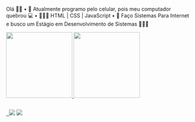 Olá 👋🏻
• 📱 Atualmente programo pelo celular, pois meu computador quebrou 💻
• 👩🏼‍💻 HTML | CSS | JavaScript
• 📖 Faço Sistemas Para Internet e busco um Estágio em Desenvolvimento de Sistemas 👩🏼‍💻

<div> 
   <a href="https://github.com/tamirisrbarbosa"> 
   <img height="180em" src="https://github-readme-stats.vercel.app/api?username=tamirisrbarbosa&show_icons=true&theme=moltack&include_all_commits=true&count_private=true"/> 
   <img height="180em" src="https://github-readme-stats.vercel.app/api/top-langs/?username=tamirisrbarbosa&layout=compact&langs_count=7&theme=moltack"/> 
 </div>
 
 ##
 
 <div>  
   <a href="https://www.linkedin.com/in/tamirisrodriguesbarbosa" target="_blank"><img src="https://img.shields.io/badge/-LinkedIn-%230077B5?style=for-the-badge&logo=linkedin&logoColor=white" target="_blank"></a>
     <a href = "mailto:irisrbarbosa.contato@gmail.com"><img src="https://img.shields.io/badge/-Gmail-%23333?style=for-the-badge&logo=gmail&logoColor=white" target="_blank"></a>
     </div>
